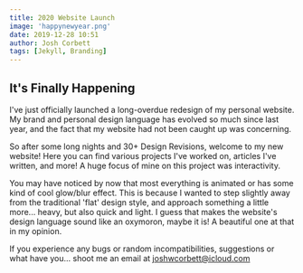 ```yaml
---
title: 2020 Website Launch
image: 'happynewyear.png'
date: 2019-12-28 10:51
author: Josh Corbett
tags: [Jekyll, Branding]
---
```


## It's Finally Happening

I've just officially launched a long-overdue redesign of my personal website.
My brand and personal design language has evolved so much since last year, and the fact that my website had not been caught up was concerning.

So after some long nights and 30+ Design Revisions, welcome to my new website! Here you can find various projects I've worked on, articles I've written, and more! A huge focus of mine on this project was interactivity.

You may have noticed by now that most everything is animated or has some kind of cool glow/blur effect. This is because I wanted to step slightly away from the traditional 'flat' design style, and approach something a little more... heavy, but also quick and light.
I guess that makes the website's design language sound like an oxymoron, maybe it is! A beautiful one at that in my opinion.

If you experience any bugs or random incompatibilities, suggestions or what have you... shoot me an email at [joshwcorbett@icloud.com](joshwcorbett@icloud.com)
